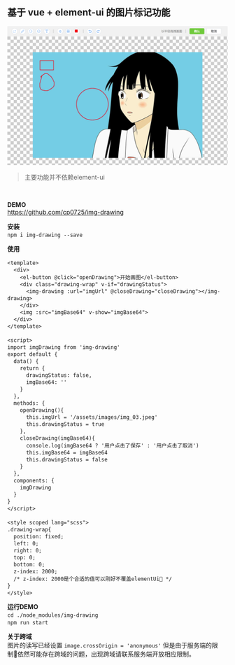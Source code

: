 ## 基于 vue + element-ui 的图片标记功能

![](./public/assets/images/banner.png)

> 主要功能并不依赖element-ui

<br/>

**DEMO**     
https://github.com/cp0725/img-drawing

**安装**   
`npm i img-drawing --save`   

**使用**
```
<template>
  <div>
    <el-button @click="openDrawing">开始画图</el-button>
    <div class="drawing-wrap" v-if="drawingStatus">
      <img-drawing :url="imgUrl" @closeDrawing="closeDrawing"></img-drawing>
    </div>
    <img :src="imgBase64" v-show="imgBase64">
  </div>
</template>

<script>
import imgDrawing from 'img-drawing'
export default {
  data() {
    return {
      drawingStatus: false,
      imgBase64: ''
    }
  },
  methods: {
    openDrawing(){
      this.imgUrl = '/assets/images/img_03.jpeg'
      this.drawingStatus = true
    },
    closeDrawing(imgBase64){
      console.log(imgBase64 ? '用户点击了保存' : '用户点击了取消')
      this.imgBase64 = imgBase64
      this.drawingStatus = false      
    }
  },
  components: {
    imgDrawing
  }
}
</script>

<style scoped lang="scss">
.drawing-wrap{
  position: fixed;
  left: 0;
  right: 0;
  top: 0; 
  bottom: 0; 
  z-index: 2000;
  /* z-index: 2000是个合适的值可以刚好不覆盖elementUi */
}
</style>
```

**运行DEMO**  
`cd ./node_modules/img-drawing`  
`npm run start`

**关于跨域**     
图片的读写已经设置 `image.crossOrigin = 'anonymous'` 但是由于服务端的限制依然可能存在跨域的问题，出现跨域请联系服务端开放相应限制。